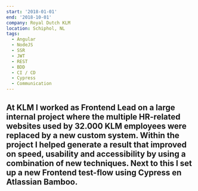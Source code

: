 ```yaml
---
start: '2018-01-01'
end: '2018-10-01'
company: Royal Dutch KLM
location: Schiphol, NL
tags:
  - Angular
  - NodeJS
  - SSR
  - JWT
  - REST
  - BDD
  - CI / CD
  - Cypress
  - Communication
---
```

At KLM I worked as Frontend Lead on a large internal project where the multiple HR-related websites used by 32.000 KLM employees were replaced by a new custom system. Within the project I helped generate a result that improved on speed, usability and accessibility by using a combination of new techniques. Next to this I set up a new Frontend test-flow using Cypress en Atlassian Bamboo.
---
